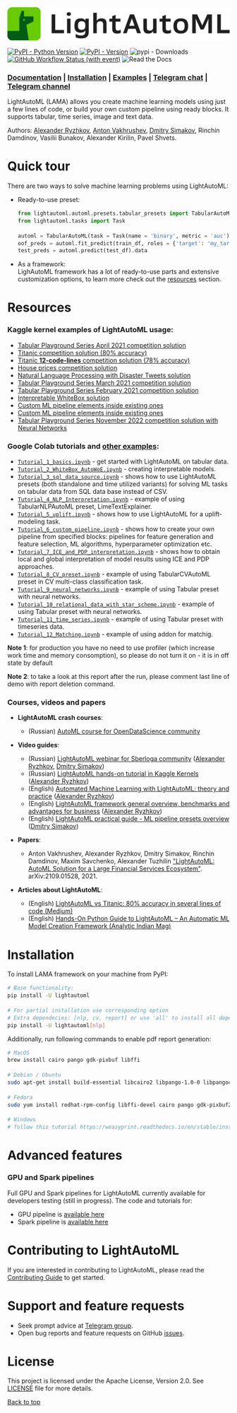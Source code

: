 <img src=docs/imgs/lightautoml_logo_color.png />

[![PyPI - Python Version](https://img.shields.io/pypi/pyversions/lightautoml)](https://pypi.org/project/lightautoml)
[![PyPI - Version](https://img.shields.io/pypi/v/lightautoml)](https://pypi.org/project/lightautoml)
![pypi - Downloads](https://img.shields.io/pypi/dm/lightautoml?color=green&label=PyPI%20downloads&logo=pypi&logoColor=green)
[![GitHub Workflow Status (with event)](https://img.shields.io/github/actions/workflow/status/sb-ai-lab/lightautoml/CI.yml)](https://github.com/sb-ai-lab/lightautoml/actions/workflows/CI.yml?query=branch%3Amaster)
![Read the Docs](https://img.shields.io/readthedocs/lightautoml)
### [Documentation](https://lightautoml.readthedocs.io/)  |  [Installation](#installation) | [Examples](#resources) | [Telegram chat](https://t.me/joinchat/sp8P7sdAqaU0YmRi) | [Telegram channel](https://t.me/lightautoml)

LightAutoML (LAMA) allows you create machine learning models using just a few lines of code, or build your own custom pipeline using ready blocks. It supports tabular, time series, image and text data.

Authors: [Alexander Ryzhkov](https://kaggle.com/alexryzhkov), [Anton Vakhrushev](https://kaggle.com/btbpanda), [Dmitry Simakov](https://kaggle.com/simakov), Rinchin Damdinov, Vasilii Bunakov, Alexander Kirilin, Pavel Shvets.

<a name="quicktour"></a>
# Quick tour

There are two ways to solve machine learning problems using LightAutoML:
* Ready-to-use preset:
    ```python
    from lightautoml.automl.presets.tabular_presets import TabularAutoML
    from lightautoml.tasks import Task

    automl = TabularAutoML(task = Task(name = 'binary', metric = 'auc'))
    oof_preds = automl.fit_predict(train_df, roles = {'target': 'my_target', 'drop': ['column_to_drop']}).data
    test_preds = automl.predict(test_df).data
    ```

* As a framework:</br>
    LighAutoML framework has a lot of ready-to-use parts and extensive customization options, to learn more check out the [resources](#resources) section.

<a name="resources"></a>
# Resources

### Kaggle kernel examples of LightAutoML usage:

- [Tabular Playground Series April 2021 competition solution](https://www.kaggle.com/alexryzhkov/n3-tps-april-21-lightautoml-starter)
- [Titanic competition solution (80% accuracy)](https://www.kaggle.com/alexryzhkov/lightautoml-titanic-love)
- [Titanic **12-code-lines** competition solution (78% accuracy)](https://www.kaggle.com/alexryzhkov/lightautoml-extreme-short-titanic-solution)
- [House prices competition solution](https://www.kaggle.com/alexryzhkov/lightautoml-houseprices-love)
- [Natural Language Processing with Disaster Tweets solution](https://www.kaggle.com/alexryzhkov/lightautoml-starter-nlp)
- [Tabular Playground Series March 2021 competition solution](https://www.kaggle.com/alexryzhkov/lightautoml-starter-for-tabulardatamarch)
- [Tabular Playground Series February 2021 competition solution](https://www.kaggle.com/alexryzhkov/lightautoml-tabulardata-love)
- [Interpretable WhiteBox solution](https://www.kaggle.com/simakov/lama-whitebox-preset-example)
- [Custom ML pipeline elements inside existing ones](https://www.kaggle.com/simakov/lama-custom-automl-pipeline-example)
- [Custom ML pipeline elements inside existing ones](https://www.kaggle.com/simakov/lama-custom-automl-pipeline-example)
- [Tabular Playground Series November 2022 competition solution with Neural Networks](https://www.kaggle.com/code/mikhailkuz/lightautoml-nn-happiness)

### Google Colab tutorials and [other examples](examples/):

- [`Tutorial_1_basics.ipynb`](https://colab.research.google.com/github/AILab-MLTools/LightAutoML/blob/master/examples/tutorials/Tutorial_1_basics.ipynb) - get started with LightAutoML on tabular data.
- [`Tutorial_2_WhiteBox_AutoWoE.ipynb`](https://colab.research.google.com/github/AILab-MLTools/LightAutoML/blob/master/examples/tutorials/Tutorial_2_WhiteBox_AutoWoE.ipynb) - creating interpretable models.
- [`Tutorial_3_sql_data_source.ipynb`](https://colab.research.google.com/github/AILab-MLTools/LightAutoML/blob/master/examples/tutorials/Tutorial_3_sql_data_source.ipynb) - shows how to use LightAutoML presets (both standalone and time utilized variants) for solving ML tasks on tabular data from SQL data base instead of CSV.
- [`Tutorial_4_NLP_Interpretation.ipynb`](https://colab.research.google.com/github/AILab-MLTools/LightAutoML/blob/master/examples/tutorials/Tutorial_4_NLP_Interpretation.ipynb) - example of using TabularNLPAutoML preset, LimeTextExplainer.
- [`Tutorial_5_uplift.ipynb`](https://colab.research.google.com/github/AILab-MLTools/LightAutoML/blob/master/examples/tutorials/Tutorial_5_uplift.ipynb) - shows how to use LightAutoML for a uplift-modeling task.
- [`Tutorial_6_custom_pipeline.ipynb`](https://colab.research.google.com/github/AILab-MLTools/LightAutoML/blob/master/examples/tutorials/Tutorial_6_custom_pipeline.ipynb) - shows how to create your own pipeline from specified blocks: pipelines for feature generation and feature selection, ML algorithms, hyperparameter optimization etc.
- [`Tutorial_7_ICE_and_PDP_interpretation.ipynb`](https://colab.research.google.com/github/AILab-MLTools/LightAutoML/blob/master/examples/tutorials/Tutorial_7_ICE_and_PDP_interpretation.ipynb) - shows how to obtain local and global interpretation of model results using ICE and PDP approaches.
- [`Tutorial_8_CV_preset.ipynb`](https://colab.research.google.com/github/AILab-MLTools/LightAutoML/blob/master/examples/tutorials/Tutorial_8_CV_preset.ipynb) - example of using TabularCVAutoML preset in CV multi-class classification task.
- [`Tutorial_9_neural_networks.ipynb`](https://colab.research.google.com/github/AILab-MLTools/LightAutoML/blob/master/examples/tutorials/Tutorial_9_neural_networks.ipynb) - example of using Tabular preset with neural networks.
- [`Tutorial_10_relational_data_with_star_scheme.ipynb`](https://colab.research.google.com/github/AILab-MLTools/LightAutoML/blob/master/examples/tutorials/Tutorial_10_relational_data_with_star_scheme.ipynb) - example of using Tabular preset with neural networks.
- [`Tutorial_11_time_series.ipynb`](https://colab.research.google.com/github/AILab-MLTools/LightAutoML/blob/master/examples/tutorials/Tutorial_11_time_series.ipynb) - example of using Tabular preset with timeseries data.
- [`Tutorial_12_Matching.ipynb`](https://colab.research.google.com/github/AILab-MLTools/LightAutoML/blob/master/examples/tutorials/Tutorial_12_Matching.ipynb) - example of using addon for matchig.


**Note 1**: for production you have no need to use profiler (which increase work time and memory consomption), so please do not turn it on - it is in off state by default

**Note 2**: to take a look at this report after the run, please comment last line of demo with report deletion command.

### Courses, videos and papers

* **LightAutoML crash courses**:
    - (Russian) [AutoML course for OpenDataScience community](https://ods.ai/tracks/automl-course-part1)

* **Video guides**:
    - (Russian) [LightAutoML webinar for Sberloga community](https://www.youtube.com/watch?v=ci8uqgWFJGg) ([Alexander Ryzhkov](https://kaggle.com/alexryzhkov), [Dmitry Simakov](https://kaggle.com/simakov))
    - (Russian) [LightAutoML hands-on tutorial in Kaggle Kernels](https://www.youtube.com/watch?v=TYu1UG-E9e8) ([Alexander Ryzhkov](https://kaggle.com/alexryzhkov))
    - (English) [Automated Machine Learning with LightAutoML: theory and practice](https://www.youtube.com/watch?v=4pbO673B9Oo) ([Alexander Ryzhkov](https://kaggle.com/alexryzhkov))
    - (English) [LightAutoML framework general overview, benchmarks and advantages for business](https://vimeo.com/485383651) ([Alexander Ryzhkov](https://kaggle.com/alexryzhkov))
    - (English) [LightAutoML practical guide - ML pipeline presets overview](https://vimeo.com/487166940) ([Dmitry Simakov](https://kaggle.com/simakov))

* **Papers**:
    - Anton Vakhrushev, Alexander Ryzhkov, Dmitry Simakov, Rinchin Damdinov, Maxim Savchenko, Alexander Tuzhilin ["LightAutoML: AutoML Solution for a Large Financial Services Ecosystem"](https://arxiv.org/pdf/2109.01528.pdf). arXiv:2109.01528, 2021.

* **Articles about LightAutoML**:
    - (English) [LightAutoML vs Titanic: 80% accuracy in several lines of code (Medium)](https://alexmryzhkov.medium.com/lightautoml-preset-usage-tutorial-2cce7da6f936)
    - (English) [Hands-On Python Guide to LightAutoML – An Automatic ML Model Creation Framework (Analytic Indian Mag)](https://analyticsindiamag.com/hands-on-python-guide-to-lama-an-automatic-ml-model-creation-framework/?fbclid=IwAR0f0cVgQWaLI60m1IHMD6VZfmKce0ZXxw-O8VRTdRALsKtty8a-ouJex7g)

<a name="installation"></a>
# Installation
To install LAMA framework on your machine from PyPI:
```bash
# Base functionality:
pip install -U lightautoml

# For partial installation use corresponding option
# Extra dependecies: [nlp, cv, report] or use 'all' to install all dependecies
pip install -U lightautoml[nlp]
```

Additionally, run following commands to enable pdf report generation:

```bash
# MacOS
brew install cairo pango gdk-pixbuf libffi

# Debian / Ubuntu
sudo apt-get install build-essential libcairo2 libpango-1.0-0 libpangocairo-1.0-0 libgdk-pixbuf2.0-0 libffi-dev shared-mime-info

# Fedora
sudo yum install redhat-rpm-config libffi-devel cairo pango gdk-pixbuf2

# Windows
# follow this tutorial https://weasyprint.readthedocs.io/en/stable/install.html#windows
```


<a name="advancedfeatures"></a>
# Advanced features
### GPU and Spark pipelines
Full GPU and Spark pipelines for LightAutoML currently available for developers testing (still in progress). The code and tutorials for:
- GPU pipeline is [available here](https://github.com/Rishat-skoltech/LightAutoML_GPU)
- Spark pipeline is [available here](https://github.com/sb-ai-lab/SLAMA)

<a name="contributing"></a>
# Contributing to LightAutoML
If you are interested in contributing to LightAutoML, please read the [Contributing Guide](.github/CONTRIBUTING.md) to get started.

<a name="support"></a>
# Support and feature requests
- Seek prompt advice at [Telegram group](https://t.me/joinchat/sp8P7sdAqaU0YmRi).
- Open bug reports and feature requests on GitHub [issues](https://github.com/AILab-MLTools/LightAutoML/issues).

<a name="license"></a>
# License
This project is licensed under the Apache License, Version 2.0. See [LICENSE](https://github.com/AILab-MLTools/LightAutoML/blob/master/LICENSE) file for more details.

[Back to top](#toc)
